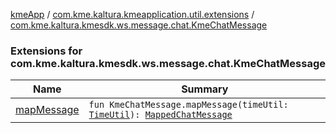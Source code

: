 [kmeApp](../../index.md) / [com.kme.kaltura.kmeapplication.util.extensions](../index.md) / [com.kme.kaltura.kmesdk.ws.message.chat.KmeChatMessage](./index.md)

### Extensions for com.kme.kaltura.kmesdk.ws.message.chat.KmeChatMessage

| Name | Summary |
|---|---|
| [mapMessage](map-message.md) | `fun KmeChatMessage.mapMessage(timeUtil: `[`TimeUtil`](../../com.kme.kaltura.kmeapplication.util/-time-util/index.md)`): `[`MappedChatMessage`](../../com.kme.kaltura.kmeapplication.data/-mapped-chat-message/index.md) |
